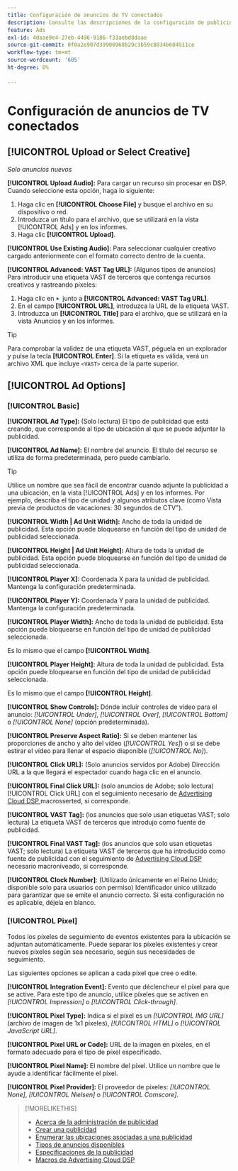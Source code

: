 ```yaml
---
title: Configuración de anuncios de TV conectados
description: Consulte las descripciones de la configuración de publicidad disponible para los anuncios de TV conectados.
feature: Ads
exl-id: 4daae9e4-27eb-4496-9186-f33aebd8daae
source-git-commit: 0f0a2e907d39900968b29c3b59c8034b604911ce
workflow-type: tm+mt
source-wordcount: '605'
ht-degree: 0%

---
```


# Configuración de anuncios de TV conectados

## [!UICONTROL Upload or Select Creative]

*Solo anuncios nuevos*

**[!UICONTROL Upload Audio]:** Para cargar un recurso sin procesar en DSP. Cuando seleccione esta opción, haga lo siguiente:

1. Haga clic en **[!UICONTROL Choose File]** y busque el archivo en su dispositivo o red.
1. Introduzca un título para el archivo, que se utilizará en la vista [!UICONTROL Ads] y en los informes.
1. Haga clic **[!UICONTROL Upload]**.

**[!UICONTROL Use Existing Audio]:** Para seleccionar cualquier creativo cargado anteriormente con el formato correcto dentro de la cuenta.

**[!UICONTROL Advanced: VAST Tag URL]:**  (Algunos tipos de anuncios) Para introducir una etiqueta VAST de terceros que contenga recursos creativos y rastreando píxeles:

1. Haga clic en ![flecha](/help/dsp/assets/compressed.png) junto a **[!UICONTROL Advanced: VAST Tag URL]**.
1. En el campo **[!UICONTROL URL]**, introduzca la URL de la etiqueta VAST.
1. Introduzca un **[!UICONTROL Title]** para el archivo, que se utilizará en la vista Anuncios y en los informes.

>[!TIP]
>
> Para comprobar la validez de una etiqueta VAST, péguela en un explorador y pulse la tecla **[!UICONTROL Enter]**. Si la etiqueta es válida, verá un archivo XML que incluye `<VAST>` cerca de la parte superior.

## [!UICONTROL Ad Options]

### [!UICONTROL Basic]

**[!UICONTROL Ad Type]:**  (Solo lectura) El tipo de publicidad que está creando, que corresponde al tipo de ubicación al que se puede adjuntar la publicidad.

**[!UICONTROL Ad Name]:** El nombre del anuncio. El título del recurso se utiliza de forma predeterminada, pero puede cambiarlo.

>[!TIP]
>
> Utilice un nombre que sea fácil de encontrar cuando adjunte la publicidad a una ubicación, en la vista [!UICONTROL Ads] y en los informes. Por ejemplo, describa el tipo de unidad y algunos atributos clave (como Vista previa de productos de vacaciones: 30 segundos de CTV&quot;).

**[!UICONTROL Width | Ad Unit Width]:** Ancho de toda la unidad de publicidad. Esta opción puede bloquearse en función del tipo de unidad de publicidad seleccionada.

**[!UICONTROL Height | Ad Unit Height]:** Altura de toda la unidad de publicidad. Esta opción puede bloquearse en función del tipo de unidad de publicidad seleccionada.

**[!UICONTROL Player X]:** Coordenada X para la unidad de publicidad. Mantenga la configuración predeterminada.

**[!UICONTROL Player Y]:** Coordenada Y para la unidad de publicidad. Mantenga la configuración predeterminada.

**[!UICONTROL Player Width]:** Ancho de toda la unidad de publicidad. Esta opción puede bloquearse en función del tipo de unidad de publicidad seleccionada.

Es lo mismo que el campo **[!UICONTROL Width]**.

**[!UICONTROL Player Height]:** Altura de toda la unidad de publicidad. Esta opción puede bloquearse en función del tipo de unidad de publicidad seleccionada.

Es lo mismo que el campo **[!UICONTROL Height]**.

**[!UICONTROL Show Controls]:** Dónde incluir controles de vídeo para el anuncio:  *[!UICONTROL Under]*,  *[!UICONTROL Over]*,  *[!UICONTROL Bottom]* o  *[!UICONTROL None]* (opción predeterminada).

**[!UICONTROL Preserve Aspect Ratio]:** Si se deben mantener las proporciones de ancho y alto del vídeo (*[!UICONTROL Yes]*) o si se debe estirar el vídeo para llenar el espacio disponible (*[!UICONTROL No]*).

**[!UICONTROL Click URL]:**  (Solo anuncios servidos por Adobe) Dirección URL a la que llegará el espectador cuando haga clic en el anuncio.

**[!UICONTROL Final Click URL]:**  (solo anuncios de Adobe; solo lectura)  [!UICONTROL Click URL] con el seguimiento necesario de  [Advertising Cloud DSP ](/help/dsp/campaign-management/macros.md) macrosserted, si corresponde.

**[!UICONTROL VAST Tag]:** (los anuncios que solo usan etiquetas VAST; solo lectura) La etiqueta VAST de terceros que introdujo como fuente de publicidad.

**[!UICONTROL Final VAST Tag]:** (los anuncios que solo usan etiquetas VAST; solo lectura) La etiqueta VAST de terceros que ha introducido como fuente de publicidad con el seguimiento de  [Advertising Cloud DSP ](/help/dsp/campaign-management/macros.md) necesario macroniveado, si corresponde.

**[!UICONTROL Clock Number]**: (Utilizado únicamente en el Reino Unido; disponible solo para usuarios con permiso) Identificador único utilizado para garantizar que se emite el anuncio correcto. Si esta configuración no es aplicable, déjela en blanco.

### [!UICONTROL Pixel]

Todos los píxeles de seguimiento de eventos existentes para la ubicación se adjuntan automáticamente. Puede separar los píxeles existentes y crear nuevos píxeles según sea necesario, según sus necesidades de seguimiento.

Las siguientes opciones se aplican a cada píxel que cree o edite.

**[!UICONTROL Integration Event]:** Evento que déclencheur el píxel para que se active. Para este tipo de anuncio, utilice píxeles que se activen en *[!UICONTROL Impression]* o *[!UICONTROL Click-through]*.

**[!UICONTROL Pixel Type]:** Indica si el píxel es un  *[!UICONTROL IMG URL]* (archivo de imagen de 1x1 píxeles),  *[!UICONTROL HTML]* o  *[!UICONTROL JavaScript URL]*.

**[!UICONTROL Pixel URL or Code]:** URL de la imagen en píxeles, en el formato adecuado para el tipo de píxel especificado.

**[!UICONTROL Pixel Name]:** El nombre del píxel. Utilice un nombre que le ayude a identificar fácilmente el píxel.

**[!UICONTROL Pixel Provider]:** El proveedor de píxeles:  *[!UICONTROL None]*,  *[!UICONTROL Nielsen]* o  *[!UICONTROL Comscore]*.

>[!MORELIKETHIS]
>
>* [Acerca de la administración de publicidad](ad-about.md)
>* [Crear una publicidad](ad-create.md)
>* [Enumerar las ubicaciones asociadas a una publicidad](/help/dsp/campaign-management/ads/ad-list-placements.md)
>* [Tipos de anuncios disponibles](ad-types.md)
>* [Especificaciones de la publicidad](/help/dsp/assets/ad-specs.pdf)
>* [Macros de Advertising Cloud DSP](/help/dsp/campaign-management/macros.md)

